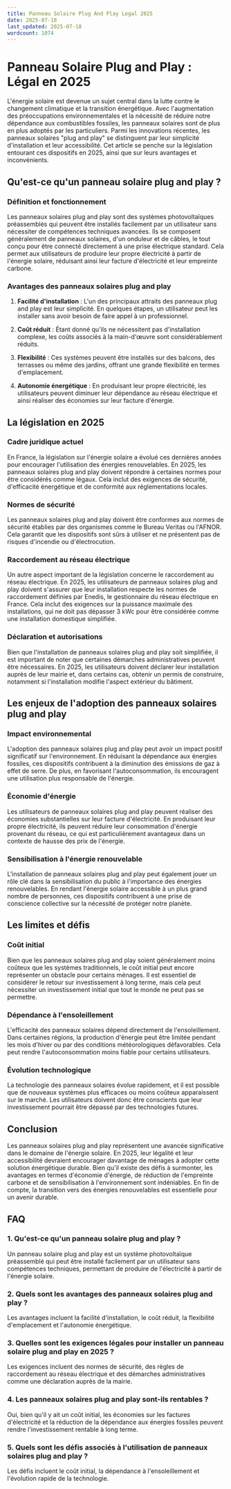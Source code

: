 ```yaml
---
title: Panneau Solaire Plug And Play Legal 2025
date: 2025-07-18
last_updated: 2025-07-18
wordcount: 1074
---
```


# Panneau Solaire Plug and Play : Légal en 2025

L'énergie solaire est devenue un sujet central dans la lutte contre le changement climatique et la transition énergétique. Avec l'augmentation des préoccupations environnementales et la nécessité de réduire notre dépendance aux combustibles fossiles, les panneaux solaires sont de plus en plus adoptés par les particuliers. Parmi les innovations récentes, les panneaux solaires "plug and play" se distinguent par leur simplicité d'installation et leur accessibilité. Cet article se penche sur la législation entourant ces dispositifs en 2025, ainsi que sur leurs avantages et inconvénients.

## Qu'est-ce qu'un panneau solaire plug and play ?

### Définition et fonctionnement

Les panneaux solaires plug and play sont des systèmes photovoltaïques préassemblés qui peuvent être installés facilement par un utilisateur sans nécessiter de compétences techniques avancées. Ils se composent généralement de panneaux solaires, d'un onduleur et de câbles, le tout conçu pour être connecté directement à une prise électrique standard. Cela permet aux utilisateurs de produire leur propre électricité à partir de l'énergie solaire, réduisant ainsi leur facture d'électricité et leur empreinte carbone.

### Avantages des panneaux solaires plug and play

1. **Facilité d'installation** : L'un des principaux attraits des panneaux plug and play est leur simplicité. En quelques étapes, un utilisateur peut les installer sans avoir besoin de faire appel à un professionnel.
   
2. **Coût réduit** : Étant donné qu'ils ne nécessitent pas d'installation complexe, les coûts associés à la main-d'œuvre sont considérablement réduits.

3. **Flexibilité** : Ces systèmes peuvent être installés sur des balcons, des terrasses ou même des jardins, offrant une grande flexibilité en termes d'emplacement.

4. **Autonomie énergétique** : En produisant leur propre électricité, les utilisateurs peuvent diminuer leur dépendance au réseau électrique et ainsi réaliser des économies sur leur facture d'énergie.

## La législation en 2025

### Cadre juridique actuel

En France, la législation sur l'énergie solaire a évolué ces dernières années pour encourager l'utilisation des énergies renouvelables. En 2025, les panneaux solaires plug and play doivent répondre à certaines normes pour être considérés comme légaux. Cela inclut des exigences de sécurité, d'efficacité énergétique et de conformité aux réglementations locales.

### Normes de sécurité

Les panneaux solaires plug and play doivent être conformes aux normes de sécurité établies par des organismes comme le Bureau Veritas ou l'AFNOR. Cela garantit que les dispositifs sont sûrs à utiliser et ne présentent pas de risques d'incendie ou d'électrocution.

### Raccordement au réseau électrique

Un autre aspect important de la législation concerne le raccordement au réseau électrique. En 2025, les utilisateurs de panneaux solaires plug and play doivent s'assurer que leur installation respecte les normes de raccordement définies par Enedis, le gestionnaire du réseau électrique en France. Cela inclut des exigences sur la puissance maximale des installations, qui ne doit pas dépasser 3 kWc pour être considérée comme une installation domestique simplifiée.

### Déclaration et autorisations

Bien que l'installation de panneaux solaires plug and play soit simplifiée, il est important de noter que certaines démarches administratives peuvent être nécessaires. En 2025, les utilisateurs doivent déclarer leur installation auprès de leur mairie et, dans certains cas, obtenir un permis de construire, notamment si l'installation modifie l'aspect extérieur du bâtiment.

## Les enjeux de l'adoption des panneaux solaires plug and play

### Impact environnemental

L'adoption des panneaux solaires plug and play peut avoir un impact positif significatif sur l'environnement. En réduisant la dépendance aux énergies fossiles, ces dispositifs contribuent à la diminution des émissions de gaz à effet de serre. De plus, en favorisant l'autoconsommation, ils encouragent une utilisation plus responsable de l'énergie.

### Économie d'énergie

Les utilisateurs de panneaux solaires plug and play peuvent réaliser des économies substantielles sur leur facture d'électricité. En produisant leur propre électricité, ils peuvent réduire leur consommation d'énergie provenant du réseau, ce qui est particulièrement avantageux dans un contexte de hausse des prix de l'énergie.

### Sensibilisation à l'énergie renouvelable

L'installation de panneaux solaires plug and play peut également jouer un rôle clé dans la sensibilisation du public à l'importance des énergies renouvelables. En rendant l'énergie solaire accessible à un plus grand nombre de personnes, ces dispositifs contribuent à une prise de conscience collective sur la nécessité de protéger notre planète.

## Les limites et défis

### Coût initial

Bien que les panneaux solaires plug and play soient généralement moins coûteux que les systèmes traditionnels, le coût initial peut encore représenter un obstacle pour certains ménages. Il est essentiel de considérer le retour sur investissement à long terme, mais cela peut nécessiter un investissement initial que tout le monde ne peut pas se permettre.

### Dépendance à l'ensoleillement

L'efficacité des panneaux solaires dépend directement de l'ensoleillement. Dans certaines régions, la production d'énergie peut être limitée pendant les mois d'hiver ou par des conditions météorologiques défavorables. Cela peut rendre l'autoconsommation moins fiable pour certains utilisateurs.

### Évolution technologique

La technologie des panneaux solaires évolue rapidement, et il est possible que de nouveaux systèmes plus efficaces ou moins coûteux apparaissent sur le marché. Les utilisateurs doivent donc être conscients que leur investissement pourrait être dépassé par des technologies futures.

## Conclusion

Les panneaux solaires plug and play représentent une avancée significative dans le domaine de l'énergie solaire. En 2025, leur légalité et leur accessibilité devraient encourager davantage de ménages à adopter cette solution énergétique durable. Bien qu'il existe des défis à surmonter, les avantages en termes d'économie d'énergie, de réduction de l'empreinte carbone et de sensibilisation à l'environnement sont indéniables. En fin de compte, la transition vers des énergies renouvelables est essentielle pour un avenir durable.

## FAQ

### 1. Qu'est-ce qu'un panneau solaire plug and play ?

Un panneau solaire plug and play est un système photovoltaïque préassemblé qui peut être installé facilement par un utilisateur sans compétences techniques, permettant de produire de l'électricité à partir de l'énergie solaire.

### 2. Quels sont les avantages des panneaux solaires plug and play ?

Les avantages incluent la facilité d'installation, le coût réduit, la flexibilité d'emplacement et l'autonomie énergétique.

### 3. Quelles sont les exigences légales pour installer un panneau solaire plug and play en 2025 ?

Les exigences incluent des normes de sécurité, des règles de raccordement au réseau électrique et des démarches administratives comme une déclaration auprès de la mairie.

### 4. Les panneaux solaires plug and play sont-ils rentables ?

Oui, bien qu'il y ait un coût initial, les économies sur les factures d'électricité et la réduction de la dépendance aux énergies fossiles peuvent rendre l'investissement rentable à long terme.

### 5. Quels sont les défis associés à l'utilisation de panneaux solaires plug and play ?

Les défis incluent le coût initial, la dépendance à l'ensoleillement et l'évolution rapide de la technologie.
